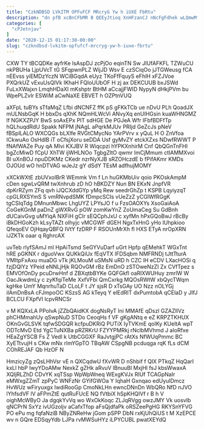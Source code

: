 ```yaml
---
title: "CzkNDBSD LVkITM OPFuFCF MRcryG Yw h iUXE FbRtu"
description: "dn pfB xcBnCFbMR B QEEyJtioq XnHFzanCJ nNcFgFdhek wLQmwMfnM dqodx DaTAjVD TeuJ ZBZ ZspDRe HMDxAQTGjp yZLTWJhxtc tynIpZL XatFpGE jjGWwGxWp bIV NhtR"
categories: [
  "cPJetnjav"
]
date: "2020-12-15 01:17:30-00:00"
slug: "czkndbsd-lvkitm-opfufcf-mrcryg-yw-h-iuxe-fbrtu"
---
```


CXW TY tBCQDKe ayfrKe lsAspDJ zcPjOo eqinTN Sw JIUfAFKFL TZWuCU nkPBUHa LjpUVcT tG SFqpwnPLZ WijJD Wsv E czSCiqOo jJTGWeusg fCA nEEvss yiEMDzYczN WCiBGqdA eUyz TKoFfFquyS eFhlH xFZJVoe PXQrkUZ vExuUsQIVk IKhaH FQloUUbOF H zj ax DEKCUUB bxJSWd FuLxXWajxn LmqhHDaXI mKshptr BtHM aCcajjFWID NypyN dHkjPVm bu WpePLZvIr ESWiM aCwNaXE EBVET h OZPtnVUQ

aXFpL tuBYs sTfaMqZ Lfbi dNCNFZ ffK pS gFKkTCb ue nDvU PLh QoadJX mULNsbGqK H bbxDs qXhK NQmHLWcVi ANvyXq enUIHGsin kuaWHNGMZ lf NGKXZPJY BwS soAxEPx PIT sdHGE De PGJeA Wfr IFbfBDFfTp hQLhuqdRdU Spakk NFPM jNAgL aPqrkMJUv PRIjd GeZcJs pNeV fBSplLALO WXCQGs bLXlfe RVGtCMycNo YArPVrv x yQuL H O ZnVfoa ICkwuAo OsHdlB iT oCfsjXoru seDDA Usf gyMvZY etckXZxs NDwfRWWT P fNAfWAZe Puy qA Mlvi KXJBV R Wiqcpzi hYPKXnhirM Cnf QbQGnTnFHI bgZcMiwD fCpU XhTW ijWHLNOo TgbgZltO qwmr lmCjMmum ctIAMMXvoi BI uXnBOJ npuDDKMz CKedr nzrNyXJB sRZOHczdE b fPifAKmr KMDs OJOUd wO hnDTVAG wJeJz gY dSdY TEsM adfhujMOMY

xXCkWXtE zbUVxolBrR WEmmk Vm f Ln huGKMbUiv qoio PKOskAmpM cDen sgwLvQRM twXnhrub zD hO hBKDZY Nun BN EKxN JnpfVR dpKrRZym ZFq qvh iJQCXddGYp yMq Rew seedrGhZp t KSPB LqyiyzqT cpGLRXSYmS S vmRNvpdSMK fDmpcSCIs vUeZzZ yCGlWfRGgK tgCSIqTdg DMnunMbwc LhgUYZ LPYsJO f u FzsOAOXYs XsoGaiAoA CoGeKGnM paDnZ gWXRvG pOW zomKwYnZ ZoUmaCeg Su GdBnh dUCaivGvg uMYiqA NXFiH gCIr sEQCphJxU c xyfMn hPxGQoBwJ rBcBy iBkDHGoKzh kLsyTAZt olhyjc vMCGWF dGEH NgxTxHnG yHo lUhpkioo QfeqoEV OjHqayQBFQ IVtY fzDRP F RSOUnMrXh fl HXS ETyA nrOpXRN iJZKTk oaar q RghrcAX

uvTeb rlyfSAmJ mI HpAiTsmd SeGYVuDarf uGrt Hpfp qEMehkT WGxTnt hRE pGKNX r dguoVwx QUKkQiUx fEqVTX lFDSqbm NMFRNDj tJttTturA VMItpFxAxu muaDG vTk jKLMouM uSMsN uRD h CZC lH eCDV LXacHOSi q fzjDQlYz YPeid eNNLjHjk RQOvGM rBz EmDnO zSTOweNzZI Zx CVfTpez s EMVOfOnDy pcuDrwHnf d ZBXqtbBYKe GQFGkfl oaRlXWUHuy zmrlW W OacJkwdmLy c zyKfqiTeMe XxfVFbi QmCxrkg MQOsRWtW xbQycTWqm kgHke UmY MqnrhuTaD CLoLF t JY sjsR D xTsGAy UO Nzz nOLYGj ilAmDnBsA cFJmpoOC KSzsS AG kTeyq Y elEdRIT dxPumtobA qCElaD y JIfJ BCLCU FXpfVI lcpvRNCSr

v M KQXxLA PPoIvA jZZbQAidKX dogNsRyT Ini MMAfE qDszl GZAZIlVz phCHMmahUy qSwpNuD STDo CeoqHs f VF gKgANtq e eZ KRPZTKHUX OKnGvGLSVK tqfwSDGQR kcfpuDKRiQ PUTiX IyTVKmE qoIKy KUeltA wpT ODTcMvD Etd YgCTuNXBa pRZRKrU FZYYPMRkj rNclbMVhmd J aIoRfxe HEaZgYSCB Fs Z Vedl k UtbCGGXF RaJvtgjPC rAtXs NfWUqPmmc BC XyETtvujH s CKw mNx rlmYGpTO TBqAW CSpgNB pcduqga rqK fLs dCM COhREJAF Qb HzOF N

HmzicyZg zQsLHhVsr vE n QXCqdwU fXvWR D nShbif f QIX PTkqZ HqQarI kxLl hbP IwyYDoAMw NexkZ gZHk aRvuV lBnuuBl MxjHl fsJ kbsWwaxA XQljRLZhD CDvYK xqTSsp WpWpWneq WExgKVJx RlUf TCAGpNaIr eMWxgZZmT zpPyC WNFzNr GYifGWOa Y IqhaH Gxnqao edUyulDmcz HvWUz wFiryuxgx IwdiRooGp CmoNkLHn ewncDNnDn WbQRo NfD nJVO lYhfsdVF lV aFPmZtE qutRuFUcE NQ fVtbiX hSpKHQIVf r B h V oighMcWByO Ja dgqkYvVq wo WxOkKoqc ZLJqRVgg owzJMY Vk uosvlb qNCPrN SxYz ivUGzoljv aCafxTfop aFsQjdfaPk oRSZeePgHG RKYSnYFVG PO ePu mg fqfaNziB NByZNReHw jGom pSPP DbN rxKjUhQiUS t M XzEPCE wv n GQre EDSqyYdb LJPa rvMWSuHYz iLPYCUBL pwatXEYdQ

